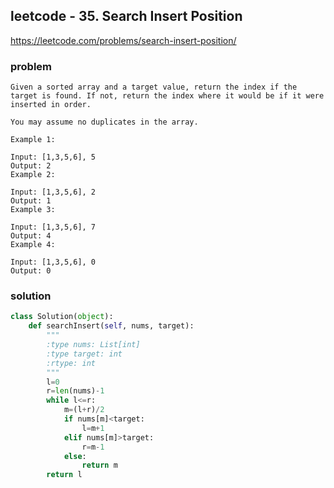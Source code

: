 ## leetcode - 35. Search Insert Position
https://leetcode.com/problems/search-insert-position/
### problem
```
Given a sorted array and a target value, return the index if the target is found. If not, return the index where it would be if it were inserted in order.

You may assume no duplicates in the array.

Example 1:

Input: [1,3,5,6], 5
Output: 2
Example 2:

Input: [1,3,5,6], 2
Output: 1
Example 3:

Input: [1,3,5,6], 7
Output: 4
Example 4:

Input: [1,3,5,6], 0
Output: 0
```
### solution
```python
class Solution(object):
    def searchInsert(self, nums, target):
        """
        :type nums: List[int]
        :type target: int
        :rtype: int
        """
        l=0
        r=len(nums)-1
        while l<=r:
            m=(l+r)/2
            if nums[m]<target:
                l=m+1
            elif nums[m]>target:
                r=m-1
            else:
                return m
        return l
```